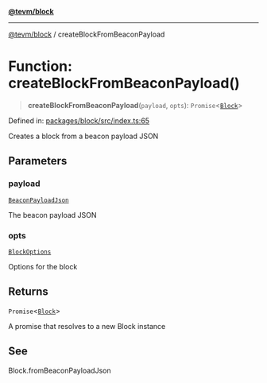 [**@tevm/block**](../README.md)

***

[@tevm/block](../globals.md) / createBlockFromBeaconPayload

# Function: createBlockFromBeaconPayload()

> **createBlockFromBeaconPayload**(`payload`, `opts`): `Promise`\<[`Block`](../classes/Block.md)\>

Defined in: [packages/block/src/index.ts:65](https://github.com/evmts/tevm-monorepo/blob/main/packages/block/src/index.ts#L65)

Creates a block from a beacon payload JSON

## Parameters

### payload

[`BeaconPayloadJson`](../type-aliases/BeaconPayloadJson.md)

The beacon payload JSON

### opts

[`BlockOptions`](../interfaces/BlockOptions.md)

Options for the block

## Returns

`Promise`\<[`Block`](../classes/Block.md)\>

A promise that resolves to a new Block instance

## See

Block.fromBeaconPayloadJson
